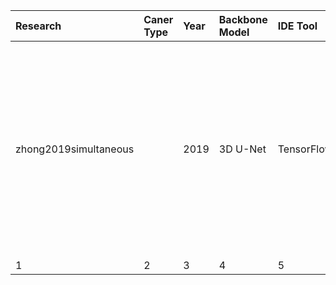 
|Research|Caner Type|Year|Backbone Model|IDE Tool|Optimizer|Batch Size|Epochs|Loss Function|GPU|Baseline|Cross-Tersting|Whole-body|Cross-Validation|Futurte Direction|
|:--|:--|:--|:---|:--|:--|:--|:--|:--|:--|:--|:--|:--|:--|:-----------------|
|zhong2019simultaneous| |2019|3D U-Net|TensorFlow|Adam|4|21|PW_CE + Dice|GTX 1080Ti|3 Models|N|Y|5-Fold|Validation of the PET/CT segmentation on other datasets including multi-institutional trials and more different neural network architectures will also be investigated in the future|
|1|2|3|4|5|6|7|8|9|10|11|12|13|14|15|
